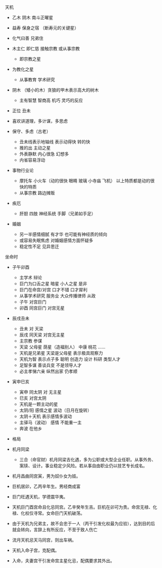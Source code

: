 天机

- 乙木 阴木 南斗正曜星
- 益寿 保身之宿 （断寿元的关键星）
- 化气曰善 兄弟住
- 木主仁 即仁慈 接触宗教 或从事宗教
  - 即宗教之星
- 为教化之星
  - 从事教育 学术研究
- 阴木 （矮小的木）贪狼的甲木表示高大的树木
  - 主有智慧 智商高 机巧 灵巧的反应
- 正位 丑未
- 喜欢讲道理，多计谋，多思虑
- 保守、多虑（古老）

  - 丑未线表示地轴线 表示动得快 转的快
  - 推的出 主动之星
  - 外表静默 内心很急 幻想多
  - 内省容易浮动

- 事物行业论
  - 摩托车 小火车（动的很快 眼睛 玻璃 小寺庙 飞机） 以上特质都是动的很快的特质
  - 从事宗教 路边摊贩
- 疾厄
  - 肝胆 四肢 神经系统 手脚（兄弟如手足）
- 婚姻
  - 另一半感情细腻 有才华 也可能有神经质的倾向
  - 或容易失眠焦虑 对婚姻感情方面怀疑多
  - 稳定性不足 见异思迁

坐命时

- 子午卯酉
  - 主学术 辩论
  - 巨门为口舌之星 暗星 小人之星 是非
  - 巨门在命宫/对宫 口才不错 口才犀利
  - 从事学术研究 服务业 大众传播律师 从政
  - 子午 对宫巨门
  - 卯酉 同宫巨门 对宫无星
- 辰戌丑未
  - 丑未 对 天梁
  - 辰戌 同天梁 对宫无主星
  - 主宗教 参谋
  - 天梁 父母星 荫星（造福别人） 中康 桃花 ……
  - 天机是兄弟星 天梁是父母星 表示极具观察力
  - 天机为智 表示点子多 聪明 创造力 设计 科研 类型人才
  - 足智多谋 善谈兵变 不是领导人才
  - 必主孝悌六亲 纵然出家 仍孝顺
- 寅申巳亥
  - 寅申 同太阴 对 无主星
  - 巳亥 对宫太阴
  - 天机是一颗主动的星
  - 太阴/阳 感情之星 波动（日月在旋转）
  - 太阴＋天机 表示感情多波动
  - 主驿马（波动） 感情 不能重一主
  - 奔波 在他乡

- 格局
- 机月同梁
  - 三合（命官财）机月同梁吉化遇，多为公职或大型企业任职。从事外务、案牍、设计。事业稳定少风险。若从事自由职业仍以技艺专长成名。
- 机月昌曲同宫寅，男为奴仆女为妓。
- 巨机居卯，乙丙辛年生。男经商成富
- 巨门旺遇天机，学德震华夷。
- 天机巨门酉宫命且化忌同宫。乙辛癸年生吉。巨机在卯可为贵。命宫无禄、化禄、化权仅寻常。女命巨门天机破荡。
- 由于天机为兄弟主，故不会忠于一人（丙干引发化权最为应验），达到目的后就会转向，言辞上有所反应，不至于致人伤亡
- 流月天机忌天马同宫，则出车祸。
- 天机入命子宫，克配偶。
- 入命，夫妻宫干引发命宫主星化忌，配偶要求其外出。
